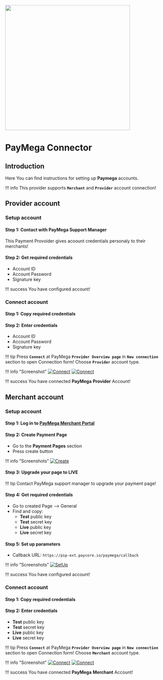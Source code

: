 <img src="https://static.openfintech.io/payment_providers/paymega/logo.svg?w=400" width="400px">

# PayMega Connector

## Introduction

Here You can find  instructions for setting up **Paymega** accounts.

!!! info
     This provider supports **`Merchant`** and **`Provider`** account connection!

## Provider account

### Setup account

#### Step 1: Contact with PayMega Support Manager

This Payment Provoider gives acoount credentials personaly to their merchants!
    
#### Step 2: Get required credentials

-   Account ID
-   Account Password
-   Signature key

!!! success
    You have configured account!
    
### Connect account

#### Step 1: Copy required credentials

#### Step 2: Enter credentials

-   Account ID
-   Account Password
-   Signature key

!!! tip
    Press **`Connect`** at PayMega **`Provider Overview page`** in **`New connection`** section to open Connection form!
    Choose **`Provider`** account type.



!!! info "Screenshot"
    [![Connect](images/paymega_provider_connect1.png)](images/paymega_provider_connect1.png)
    [![Connect](images/paymega_provider_connect2.png)](images/paymega_provider_connect2.png)

!!! success
    You have connected **PayMega** **Provider** Account!


## Merchant account


### Setup account

#### Step 1: Log in to [**PayMega** Merchant Portal](https://my.paymega.eu/)

#### Step 2: Create Payment Page

- Go to the **Payment Pages** section
- Press create button

!!! info "Screenshots"
    [![Create](images/merch_acc__payment_page_create1.png)](images/merch_acc__payment_page_create1.png)


#### Step 3: Upgrade  your page to LIVE

!!! tip
    Contact PayMega support manager to upgrade your payment page!

#### Step 4: Get required credentials

- Go to created Page —> General
- Find and copy:
    -  **Test** public key
    -  **Test** secret key
    -  **Live** public key
    -  **Live** secret key

#### Step 5: Set up parameters

- Callback URL: ```https://psp-ext.paycore.io/paymega/callback```

!!! info "Screenshots"
    [![SetUp](images/merch_acc__setup.png)](images/merch_acc__setup.png)

!!! success
    You have configured account!
    
### Connect account

#### Step 1: Copy required credentials


#### Step 2: Enter credentials

-  **Test** public key
-  **Test** secret key
-  **Live** public key
-  **Live** secret key

!!! tip
    Press **`Connect`** at PayMega **`Provider Overview page`** in **`New connection`** section to open Connection form!
    Choose **`Merchant`** account type.



!!! info "Screenshot"
    [![Connect](images/paymega_merchant_connect1.png)](images/paymega_merchant_connect1.png)
    [![Connect](images/paymega_merchant_connect2.png)](images/paymega_merchant_connect2.png)


!!! success
    You have connected **PayMega** **Merchant** Account!